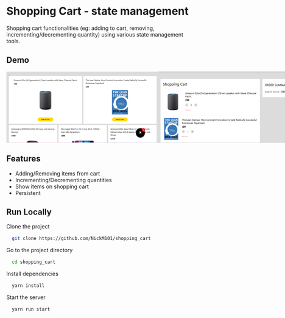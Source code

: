 # Shopping Cart - state management

Shopping cart functionalities (eg: adding to cart, removing, incrementing/decrementing quantity)
using various state management tools.

## Demo

<div style="display: flex; flex-direction: row; justify-content: space-around">
    <img src="https://github.com/NickM101/shopping_cart/blob/master/src/assets/home.png" width="400" />
    <img src="https://github.com/NickM101/shopping_cart/blob/master/src/assets/cart.png" width="400" />
</div>

## Features

- Adding/Removing items from cart
- Incrementing/Decrementing quantities
- Show items on shopping cart
- Persistent

## Run Locally

Clone the project

```bash
  git clone https://github.com/NickM101/shopping_cart
```

Go to the project directory

```bash
  cd shopping_cart
```

Install dependencies

```bash
  yarn install
```

Start the server

```bash
  yarn run start
```
